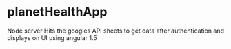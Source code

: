 # planetHealthApp
Node server Hits the googles API sheets to get data after authentication and displays on UI using angular 1.5
